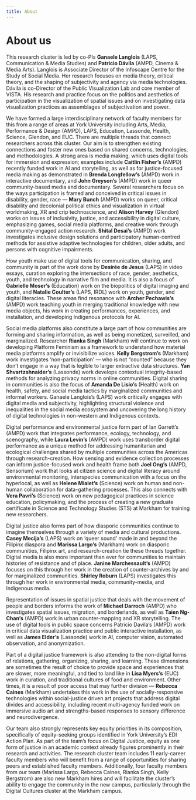 ```yaml
---
title: About
---
```


# About us

This research cluster is led by co-PIs **Ganaele Langlois** (LAPS, Communication & Media Studies) and **Patricio Dávila** (AMPD, Cinema & Media Arts). Langlois is Associate Director of the Infoscape Centre for the Study of Social Media. Her research focuses on media theory, critical theory, and the shaping of subjectivity and agency via media technologies. Dávila is co-Director of the Public Visualization Lab and core member of VISTA. His research and practice focus on the politics and aesthetics of participation in the visualization of spatial issues and on investigating data visualization practices as assemblages of subjectivation and power.

We have formed a large interdisciplinary network of faculty members for this from a range of areas at York University including Arts, Media, Performance & Design (AMPD), LAPS, Education, Lassonde, Health, Science, Glendon, and EUC. There are multiple threads that connect researchers across this cluster. Our aim is to strengthen existing connections and foster new ones based on shared concerns, technologies, and methodologies. A strong area is media making, which uses digital tools for immersion and expression; examples include **Caitlin Fisher’s** (AMPD) recently funded work in AI and storytelling, as well as for justice-focused media making as demonstrated in **Brenda Longfellow’s** (AMPD) work in interactive documentary, and **John Greyson’s** (AMPD) work in queer community-based media and documentary. Several researchers focus on the ways participation is framed and conceived in critical issues in disability, gender, race — **Mary Bunch** (AMPD) works on queer, critical disability and decolonial political ethics and visualization in virtual worldmaking, XR and crip technoscience, and **Alison Harvey** (Glendon) works on issues of inclusivity, justice, and accessibility in digital culture, emphasizing games, social media platforms, and creative work through community-engaged action research. **Shital Desai’s** (AMPD) work investigates inclusive design solutions and participatory human-centred methods for assistive adaptive technologies for children, older adults, and persons with cognitive impairments.

How youth make use of digital tools for communication, sharing, and community is part of the work done by **Desirée de Jesus** (LAPS) in video essays, curation exploring the intersections of race, gender, aesthetics, youth, and technology in narrative film and media. It is also a focus of **Gabrielle Moser’s** (Education) work on the biopolitics of digital imaging and youth, and **Natalie Coulter’s** (LAPS, IRDL) work on youth, gender, and digital literacies. These areas find resonance with **Archer Pechawis’s** (AMPD) work teaching youth in merging traditional knowledge with new media objects, his work in creating performances, experiences, and installation, and developing Indigenous protocols for AI.

Social media platforms also constitute a large part of how communities are forming and sharing information, as well as being monetized, surveilled, and marginalized. Researcher **Rianka Singh** (Markham) will continue to work on developing Platform Feminism as a framework to understand how material media platforms amplify or invisibilize voices. **Kelly Bergstrom’s** (Markham) work investigates ‘non-participation’ — who is not “counted” because they don’t engage in a way that is legible to larger extractive data structures. **Yan Shvartzshnaider’s** (Lassonde) work develops contextual integrity-based methods for analyzing privacy norms in online communities. Digital sharing in communities is also the focus of **Amanda De Lisio’s** (Health) work on health, safety, and social media tactics by marginalized communities and informal workers. Ganaele Langlois’s (LAPS) work critically engages with digital media and subjectivity, highlighting structural violence and inequalities in the social media ecosystem and uncovering the long history of digital technologies in non-western and Indigenous contexts.

Digital performance and environmental justice form part of Ian Garrett’s (AMPD) work that integrates performance, ecology, technology, and scenography, while **Laura Levin’s** (AMPD) work uses transborder digital performance as a unique method for addressing humanitarian and ecological challenges shared by multiple communities across the Americas through research-creation. How sensing and evidence collection processes can inform justice-focused work and health frame both **Joel Ong’s** (AMPD, Sensorium) work that looks at citizen science and digital literacy around environmental monitoring, interspecies communication with a focus on the hyperlocal, as well as **Helene Mialet’s** (Science) work on human and non-human collaboration for data-gathering processes. This also connects with **Vera Pavri’s** (Science) work on new pedagogical practices in science education, policymaking, and the process of creating a new graduate certificate in Science and Technology Studies (STS) at Markham for training new researchers.

Digital justice also forms part of how diasporic communities continue to imagine themselves through a variety of media and cultural productions. **Casey Mecija’s** (LAPS) work on ‘queer sound’ made in and beyond the Filipinx diaspora and **Marissa Largo’s** (Markham) work on diasporic communities, Filipinx art, and research-creation tie these threads together. Digital media is also more important than ever for communities to maintain histories of resistance and of place. **Janine Marchessault’s** (AMPD) focuses on this through her work in the creation of counter-archives by and for marginalized communities. **Shirley Roburn** (LAPS) investigates this through her work in environmental media, community-media, and Indigenous media.

Representation of issues in spatial justice that deals with the movement of people and borders informs the work of **Michael Darroch** (AMPD) who investigates spatial issues, migration, and borderlands, as well as **Taien Ng-Chan’s** (AMPD) work in urban counter-mapping and XR storytelling. The use of digital tools in public space concerns Patricio Davila’s (AMPD) work in critical data visualization practice and public interactive installation, as well as **James Elder’s** (Lassonde) work in AI, computer vision, automated observation, and anonymization.

Part of a digital justice framework is also attending to the non-digital forms of relations, gathering, organizing, sharing, and learning. These dimensions are sometimes the result of choice to provide space and experiences that are slower, more meaningful, and tied to land like in **Lisa Myers’s** (EUC) work in curation, and traditional cultures of food and environment. Other times, it is a result of poor access that may further division — **Rebecca Caines** (Markham) undertakes this work in the use of socially-responsive technologies within social-justice driven art projects that address digital divides and accessibility, including recent multi-agency funded work on immersive audio art and strengths-based responses to sensory difference and neurodivergence.

Our team also strongly represents key equity priorities in its composition, specifically of equity-seeking groups identified in York University’s EDI Action Plan. As part of the team’s focus on Digital Justice, equity as one form of justice in an academic context already figures prominently in their research and activities. The research cluster team includes 11 early-career faculty members who will benefit from a range of opportunities for sharing peers and established faculty members. Additionally, four faculty members from our team (Marissa Largo, Rebecca Caines, Rianka Singh, Kelly Bergstrom) are also new Markham hires and will facilitate the cluster’s ability to engage the community in the new campus, particularly through the Digital Cultures cluster at the Markham campus.